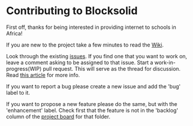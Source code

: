 # Contributing to Blocksolid

First off, thanks for being interested in providing internet to schools in Africa! 

If you are new to the project take a few minutes to read the [Wiki](https://github.com/unicef-isp-manager/eth-new-york-2019/wiki). 

Look through the existing [issues](https://github.com/unicef-isp-manager/eth-new-york-2019/issues). If you find one that you want to work on, leave a comment asking to be assigned to that issue. Start a work-in-progress(WIP) pull request. This will serve as the thread for discussion. Read [this article](https://ben.straub.cc/2015/04/02/wip-pull-request/) for more info.

If you want to report a bug please create a new issue and add the 'bug' label to it.

If you want to propose a new feature please do the same, but with the 'enhancement' label. Check first that the feature is not in the 'backlog' column of the [project board](https://github.com/unicef-isp-manager/eth-new-york-2019/projects) for that folder.